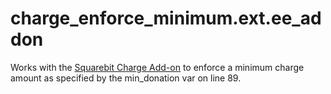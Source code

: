 # charge_enforce_minimum.ext.ee_addon

Works with the [Squarebit Charge Add-on](http://squarebit.co.uk/software/expressionengine/charge/) to enforce a minimum charge amount as specified by the min_donation var on line 89.
